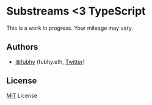 # Substreams <3 TypeScript

This is a work in progress. Your mileage may vary.

## Authors

- [@fubhy](https://github.com/fubhy) (fubhy.eth, [Twitter](https://twitter.com/thefubhy))

## License

[MIT](/LICENSE) License

